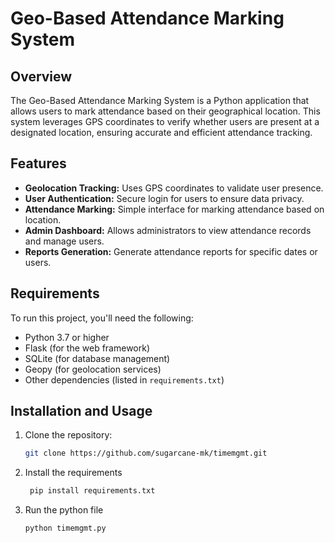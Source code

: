 # Geo-Based Attendance Marking System

## Overview

The Geo-Based Attendance Marking System is a Python application that allows users to mark attendance based on their geographical location. This system leverages GPS coordinates to verify whether users are present at a designated location, ensuring accurate and efficient attendance tracking.

## Features

- **Geolocation Tracking:** Uses GPS coordinates to validate user presence.
- **User Authentication:** Secure login for users to ensure data privacy.
- **Attendance Marking:** Simple interface for marking attendance based on location.
- **Admin Dashboard:** Allows administrators to view attendance records and manage users.
- **Reports Generation:** Generate attendance reports for specific dates or users.

## Requirements

To run this project, you'll need the following:

- Python 3.7 or higher
- Flask (for the web framework)
- SQLite (for database management)
- Geopy (for geolocation services)
- Other dependencies (listed in `requirements.txt`)

## Installation and Usage

1. Clone the repository:

   ```bash
   git clone https://github.com/sugarcane-mk/timemgmt.git
2. Install the requirements
   ```bash
    pip install requirements.txt
3. Run the python file
   ```bash
   python timemgmt.py

